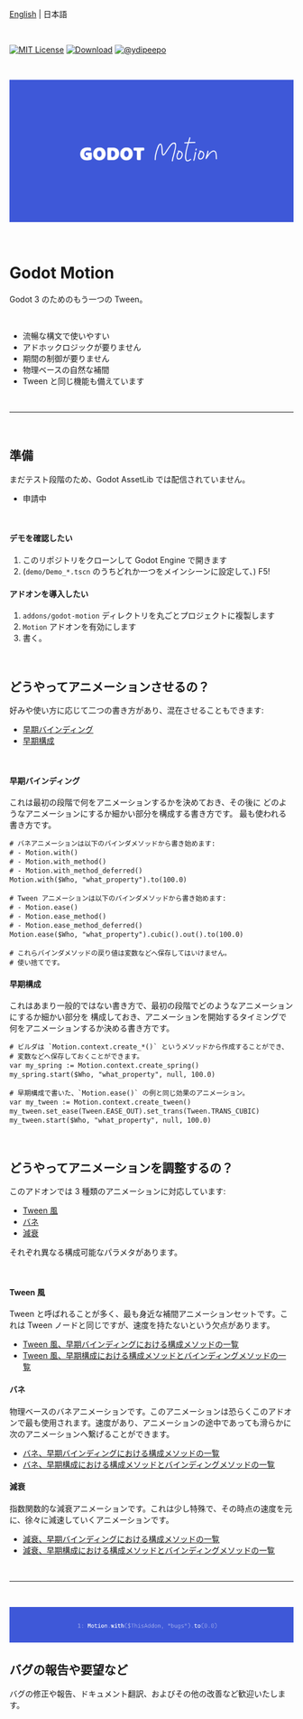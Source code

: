[English](https://github.com/ydipeepo/godot-motion/blob/main/README.md) | 日本語

<br />

[![MIT License](https://img.shields.io/badge/License-MIT-25B3A0?style=flat-square)](https://github.com/ydipeepo/godot-motion/blob/main/LICENSE.md)
[![Download](https://img.shields.io/badge/Download-1.0.0-DA1160?style=flat-square)](https://github.com/ydipeepo/godot-motion/releases/tag/stable)
[![@ydipeepo](https://img.shields.io/badge/@ydipeepo-1DA1F2?style=flat-square&logo=twitter&logoColor=white)](https://twitter.com/ydipeepo)

<br />

![Motion](https://raw.githubusercontent.com/ydipeepo/godot-motion/main/header.png)

<br />

# Godot Motion

Godot 3 のためのもう一つの Tween。

<br />

* 流暢な構文で使いやすい
* アドホックロジックが要りません
* 期間の制御が要りません
* 物理ベースの自然な補間
* Tween と同じ機能も備えています

<br />

---

<br />

## 準備

まだテスト段階のため、Godot AssetLib では配信されていません。

* 申請中

<br />

#### デモを確認したい

1. このリポジトリをクローンして Godot Engine で開きます
2. (`demo/Demo_*.tscn` のうちどれか一つをメインシーンに設定して、) F5!

#### アドオンを導入したい

1. `addons/godot-motion` ディレクトリを丸ごとプロジェクトに複製します
2. `Motion` アドオンを有効にします
3. 書く。

<br />

## どうやってアニメーションさせるの？

好みや使い方に応じて二つの書き方があり、混在させることもできます:

- [早期バインディング](#早期バインディング)
- [早期構成](#早期構成)

<br />

#### 早期バインディング

これは最初の段階で何をアニメーションするかを決めておき、その後に
どのようなアニメーションにするか細かい部分を構成する書き方です。
最も使われる書き方です。

```GDScript
# バネアニメーションは以下のバインダメソッドから書き始めます:
# - Motion.with()
# - Motion.with_method()
# - Motion.with_method_deferred()
Motion.with($Who, "what_property").to(100.0)

# Tween アニメーションは以下のバインダメソッドから書き始めます:
# - Motion.ease()
# - Motion.ease_method()
# - Motion.ease_method_deferred()
Motion.ease($Who, "what_property").cubic().out().to(100.0)

# これらバインダメソッドの戻り値は変数などへ保存してはいけません。
# 使い捨てです。
```

#### 早期構成

これはあまり一般的ではない書き方で、最初の段階でどのようなアニメーションにするか細かい部分を
構成しておき、アニメーションを開始するタイミングで何をアニメーションするか決める書き方です。

```GDScript
# ビルダは `Motion.context.create_*()` というメソッドから作成することができ、
# 変数などへ保存しておくことができます。
var my_spring := Motion.context.create_spring()
my_spring.start($Who, "what_property", null, 100.0)

# 早期構成で書いた、`Motion.ease()` の例と同じ効果のアニメーション。
var my_tween := Motion.context.create_tween()
my_tween.set_ease(Tween.EASE_OUT).set_trans(Tween.TRANS_CUBIC)
my_tween.start($Who, "what_property", null, 100.0)
```

<br />

## どうやってアニメーションを調整するの？

このアドオンでは 3 種類のアニメーションに対応しています:

- [Tween 風](#tween-風)
- [バネ](#バネ)
- [減衰](#減衰)

それぞれ異なる構成可能なパラメタがあります。

<br />

#### Tween 風

Tween と呼ばれることが多く、最も身近な補間アニメーションセットです。これは Tween ノードと同じですが、速度を持たないという欠点があります。

* [Tween 風、早期バインディングにおける構成メソッドの一覧](https://github.com/ydipeepo/godot-motion/blob/main/addons/godot-motion/expression/EaseMotionExpression.gd)
* [Tween 風、早期構成における構成メソッドとバインディングメソッドの一覧](https://github.com/ydipeepo/godot-motion/blob/main/addons/godot-motion/builder/TweenMotionBuilder.gd)

#### バネ

物理ベースのバネアニメーションです。このアニメーションは恐らくこのアドオンで最も使用されます。速度があり、アニメーションの途中であっても滑らかに次のアニメーションへ繋げることができます。

* [バネ、早期バインディングにおける構成メソッドの一覧](https://github.com/ydipeepo/godot-motion/blob/main/addons/godot-motion/expression/WithMotionExpression.gd)
* [バネ、早期構成における構成メソッドとバインディングメソッドの一覧](https://github.com/ydipeepo/godot-motion/blob/main/addons/godot-motion/builder/SpringMotionBuilder.gd)

#### 減衰

指数関数的な減衰アニメーションです。これは少し特殊で、その時点の速度を元に、徐々に減速していくアニメーションです。

* [減衰、早期バインディングにおける構成メソッドの一覧](https://github.com/ydipeepo/godot-motion/blob/main/addons/godot-motion/expression/StopMotionExpression.gd)
* [減衰、早期構成における構成メソッドとバインディングメソッドの一覧](https://github.com/ydipeepo/godot-motion/blob/main/addons/godot-motion/builder/DecayMotionBuilder.gd)

<br />

---

<br />

![バグが減らない](https://raw.githubusercontent.com/ydipeepo/godot-motion/main/footer.png)

## バグの報告や要望など

バグの修正や報告、ドキュメント翻訳、およびその他の改善など歓迎いたします。

